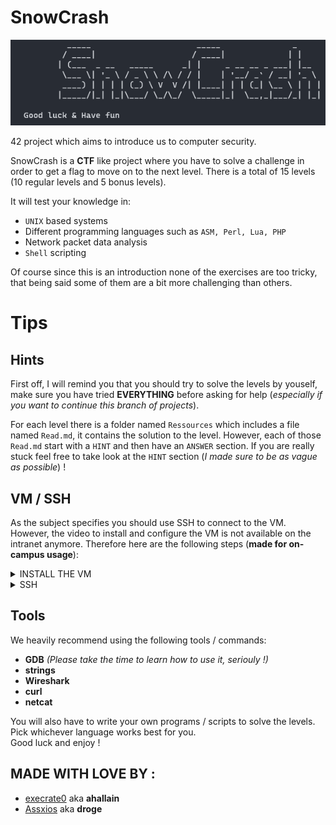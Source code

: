 # SnowCrash

![snowcrash](files/snowcrash.png)

42 project which aims to introduce us to computer security.

SnowCrash is a **CTF** like project where you have to solve a challenge in order to get a flag to move on to the next level. There is a total of 15 levels (10 regular levels and 5 bonus levels). 

It will test your knowledge in:
- `UNIX` based systems
- Different programming languages such as `ASM, Perl, Lua, PHP`
- Network packet data analysis
- `Shell` scripting

Of course since this is an introduction none of the exercises are too tricky, that being said some of them are a bit more challenging than others.

# Tips

## Hints

First off, I will remind you that you should try to solve the levels by youself, make sure you have tried **EVERYTHING** before asking for help (*especially if you want to continue this branch of projects*).

For each level there is a folder named `Ressources` which includes a file named `Read.md`, it contains the solution to the level. However, each of those `Read.md` start with a `HINT` and then have an `ANSWER` section. If you are really stuck feel free to take look at the `HINT` section (*I made sure to be as vague as possible*) !

## VM / SSH

As the subject specifies you should use SSH to connect to the VM. However, the video to install and configure the VM is not available on the intranet anymore.
Therefore here are the following steps (**made for on-campus usage**):
<details>
	<summary>INSTALL THE VM</summary>
		<p>First, download the ISO file on the intranet <i>(I recommend storing it on your sgoinfre).</i> Once it's downloaded let's create a new VM on VirtualBox, click the <code>New</code> button such as:<br>
		<img src="files/new.png"/><br>
		For the memory size the recommended amount is way enough, the VM is extremely light don't bother giving it extra memory it won't use.<br>
		For the hard disk choose the <code>Do not add a virtual hard disk</code> option.<br>
		Now we need to mount the ISO file to the VM we just created, click on the <code>Settings</code> of our VM and then head to the <code>Storage</code> tab. Under <code>Storage Devices</code> you should see a CD icon which say empty, select that and them head over to <code>Attributes</code>, once again click on the CD icon and select the <code>Choose a disk file</code> option such as:<br>
		<img src="files/storage.png"/><br>
		Now simply choose the ISO file and Voila !</p>
</details>
<details>
	<summary>SSH</summary>
		<p>This step is only useful if you are <b>having issues</b> connecting to your VM through SSH from the same computer, if your ip starts with <code>10.1</code> then we're going to have to create a host only network adapter.<br>
		In VirtualBox, on the top left click on <code>File</code> and then select <code>Host Network Manager</code> from the drop down menu, from there just click on the <code>Create</code> button and your adapter should appear such as:<br>
		<img src="files/adapter.png"/><br>
		Now we just go back to the settings of our VM and head to the <code>Network</code> tab, we need to change the <code>Attached to</code> from <code>NAT</code> to <code>Host-Only Adapter</code> and select our newly created adapter from the <code>name</code> drop down menu, such as:<br>
		<img src="files/network.png"/><br>
		You should now be able to connect to your VM through SSH ! <b>This is not the only way to do this just an example of what I did, do what works best for you !</b></p>
</details>

## Tools

We heavily recommend using the following tools / commands:
- **GDB** *(Please take the time to learn how to use it, seriouly !)*
- **strings**
- **Wireshark**
- **curl**
- **netcat**

You will also have to write your own programs / scripts to solve the levels. Pick whichever language works best for you.<br>
Good luck and enjoy !

## MADE WITH LOVE BY :

- [execrate0](https://github.com/execrate0/) aka **ahallain**
- [Assxios](https://github.com/assxios/) aka **droge**
